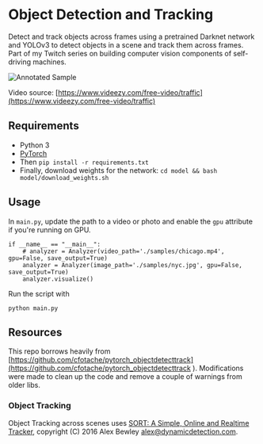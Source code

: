 # Object Detection and Tracking

Detect and track objects across frames using a pretrained Darknet network and YOLOv3 to detect objects in a scene and track them across frames. Part of my Twitch series on building computer vision components of self-driving machines.

![Annotated Sample](./sample.gif)

Video source: [https://www.videezy.com/free-video/traffic](https://www.videezy.com/free-video/traffic)

## Requirements

* Python 3
* [PyTorch](https://pytorch.org/get-started/locally/)
* Then `pip install -r requirements.txt`
* Finally, download weights for the network: `cd model && bash model/download_weights.sh`

## Usage

In `main.py`, update the path to a video or photo and enable the `gpu` attribute if you're running on GPU.

```
if __name__ == "__main__":
    # analyzer = Analyzer(video_path='./samples/chicago.mp4', gpu=False, save_output=True)
    analyzer = Analyzer(image_path='./samples/nyc.jpg', gpu=False, save_output=True)
    analyzer.visualize()
```

Run the script with

    python main.py

## Resources

This repo borrows heavily from [https://github.com/cfotache/pytorch_objectdetecttrack](https://github.com/cfotache/pytorch_objectdetecttrack
). Modifications were made to clean up the code and remove a couple of warnings from older libs.

### Object Tracking 

Object Tracking across scenes uses [SORT: A Simple, Online and Realtime Tracker](https://github.com/abewley/sort), copyright (C) 2016 Alex Bewley alex@dynamicdetection.com.



